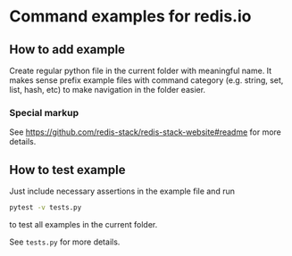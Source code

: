 # Command examples for redis.io

## How to add example

Create regular python file in the current folder with meaningful name. It makes sense prefix example files with 
command category (e.g. string, set, list, hash, etc) to make navigation in the folder easier.

### Special markup

See https://github.com/redis-stack/redis-stack-website#readme for more details.

## How to test example

Just include necessary assertions in the example file and run
```bash
pytest -v tests.py
```
to test all examples in the current folder.

See `tests.py` for more details.

